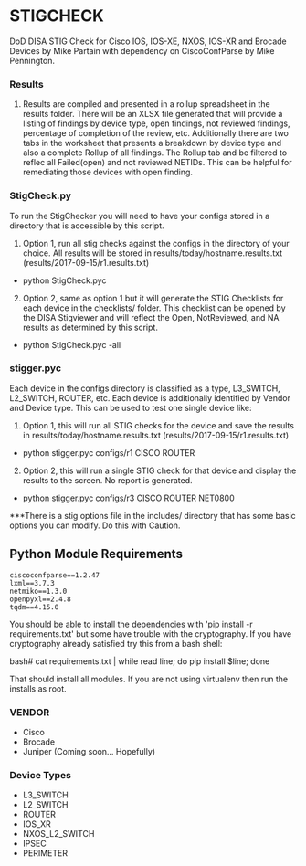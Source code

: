 # STIGCHECK
DoD DISA STIG Check for Cisco IOS, IOS-XE, NXOS, IOS-XR and Brocade Devices
by Mike Partain with dependency on CiscoConfParse by Mike Pennington.

### Results
1.  Results are compiled and presented in a rollup spreadsheet in the results folder.  There will be an XLSX file
    generated that will provide a listing of findings by device type, open findings, not reviewed findings, percentage of
    completion of the review, etc.  Additionally there are two tabs in the worksheet that presents a breakdown by 
    device type and also a complete Rollup of all findings.  The Rollup tab and be filtered to reflec all Failed(open)
    and not reviewed NETIDs.  This can be helpful for remediating those devices with open finding.

### StigCheck.py
To run the StigChecker you will need to have your configs stored in a directory that is accessible
by this script.

1. Option 1, run all stig checks against the configs in the directory of your choice.  All results will be stored
   in results/today/hostname.results.txt (results/2017-09-15/r1.results.txt)
  * python StigCheck.pyc

2. Option 2, same as option 1 but it will generate the STIG Checklists for each device in the checklists/ folder.
   This checklist can be opened by the DISA Stigviewer and will reflect the Open, NotReviewed, and NA results as 
   determined by this script.
  * python StigCheck.pyc -all


### stigger.pyc
Each device in the configs directory is classified as a type, L3_SWITCH, L2_SWITCH, ROUTER, etc.  Each device
is additionally identified by Vendor and Device type.  This can be used to test one single device like:

1. Option 1, this will run all STIG checks for the device and save the results in 
   results/today/hostname.results.txt (results/2017-09-15/r1.results.txt)
  * python stigger.pyc configs/r1 CISCO ROUTER

2. Option 2, this will run a single STIG check for that device and display the results to the screen.
No report is generated.
  * python stigger.pyc configs/r3 CISCO ROUTER NET0800

***There is a stig options file in the includes/ directory that has some basic options you can modify.  Do this with Caution.


## Python Module Requirements
    ciscoconfparse==1.2.47
    lxml==3.7.3
    netmiko==1.3.0
    openpyxl==2.4.8
    tqdm==4.15.0
    


You should be able to install the dependencies with 'pip install -r requirements.txt' but some have trouble with
the cryptography.  If you have cryptography already satisfied try this from a bash shell:

bash# cat requirements.txt | while read line; do pip install $line; done

That should install all modules.  If you are not using virtualenv then run the installs as root.

### VENDOR
  * Cisco
  * Brocade
  * Juniper (Coming soon... Hopefully)
  
### Device Types
  * L3_SWITCH
  * L2_SWITCH
  * ROUTER
  * IOS_XR
  * NXOS_L2_SWITCH
  * IPSEC
  * PERIMETER
